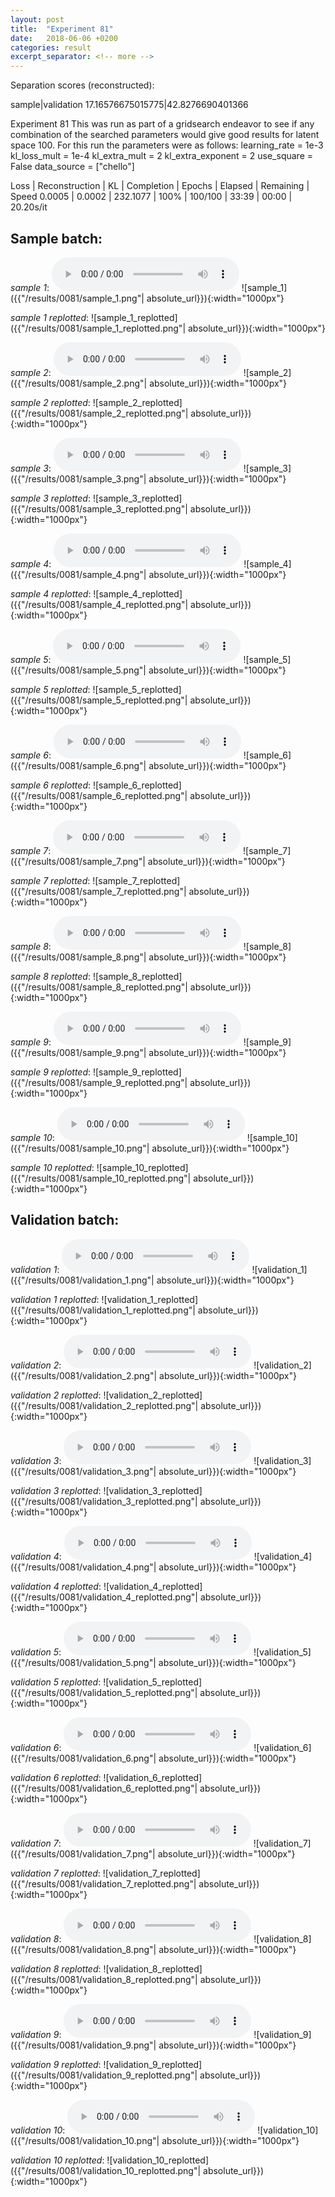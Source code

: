 ```yaml
---
layout: post
title:  "Experiment 81"
date:   2018-06-06 +0200
categories: result
excerpt_separator: <!-- more -->
---
```

Separation scores (reconstructed):

sample|validation
17.16576675015775|42.8276690401366<!-- more -->

Experiment 81
This was run as part of a gridsearch endeavor to see if any combination of the searched parameters would give good results for latent space 100.
For this run the parameters were as follows:
learning_rate = 1e-3
kl_loss_mult = 1e-4
kl_extra_mult = 2
kl_extra_exponent = 2
use_square = False
data_source = ["chello"]

Loss | Reconstruction | KL | Completion | Epochs | Elapsed | Remaining | Speed
0.0005 | 0.0002 | 232.1077 | 100% | 100/100 | 33:39 | 00:00 | 20.20s/it

## **Sample batch**:
_sample 1_:
<audio src="/ResultsOverview/results/0081/sample_1.wav" controls preload></audio>
![sample_1]({{"/results/0081/sample_1.png"| absolute_url}}){:width="1000px"}

_sample 1 replotted_:
![sample_1_replotted]({{"/results/0081/sample_1_replotted.png"| absolute_url}}){:width="1000px"}

_sample 2_:
<audio src="/ResultsOverview/results/0081/sample_2.wav" controls preload></audio>
![sample_2]({{"/results/0081/sample_2.png"| absolute_url}}){:width="1000px"}

_sample 2 replotted_:
![sample_2_replotted]({{"/results/0081/sample_2_replotted.png"| absolute_url}}){:width="1000px"}

_sample 3_:
<audio src="/ResultsOverview/results/0081/sample_3.wav" controls preload></audio>
![sample_3]({{"/results/0081/sample_3.png"| absolute_url}}){:width="1000px"}

_sample 3 replotted_:
![sample_3_replotted]({{"/results/0081/sample_3_replotted.png"| absolute_url}}){:width="1000px"}

_sample 4_:
<audio src="/ResultsOverview/results/0081/sample_4.wav" controls preload></audio>
![sample_4]({{"/results/0081/sample_4.png"| absolute_url}}){:width="1000px"}

_sample 4 replotted_:
![sample_4_replotted]({{"/results/0081/sample_4_replotted.png"| absolute_url}}){:width="1000px"}

_sample 5_:
<audio src="/ResultsOverview/results/0081/sample_5.wav" controls preload></audio>
![sample_5]({{"/results/0081/sample_5.png"| absolute_url}}){:width="1000px"}

_sample 5 replotted_:
![sample_5_replotted]({{"/results/0081/sample_5_replotted.png"| absolute_url}}){:width="1000px"}

_sample 6_:
<audio src="/ResultsOverview/results/0081/sample_6.wav" controls preload></audio>
![sample_6]({{"/results/0081/sample_6.png"| absolute_url}}){:width="1000px"}

_sample 6 replotted_:
![sample_6_replotted]({{"/results/0081/sample_6_replotted.png"| absolute_url}}){:width="1000px"}

_sample 7_:
<audio src="/ResultsOverview/results/0081/sample_7.wav" controls preload></audio>
![sample_7]({{"/results/0081/sample_7.png"| absolute_url}}){:width="1000px"}

_sample 7 replotted_:
![sample_7_replotted]({{"/results/0081/sample_7_replotted.png"| absolute_url}}){:width="1000px"}

_sample 8_:
<audio src="/ResultsOverview/results/0081/sample_8.wav" controls preload></audio>
![sample_8]({{"/results/0081/sample_8.png"| absolute_url}}){:width="1000px"}

_sample 8 replotted_:
![sample_8_replotted]({{"/results/0081/sample_8_replotted.png"| absolute_url}}){:width="1000px"}

_sample 9_:
<audio src="/ResultsOverview/results/0081/sample_9.wav" controls preload></audio>
![sample_9]({{"/results/0081/sample_9.png"| absolute_url}}){:width="1000px"}

_sample 9 replotted_:
![sample_9_replotted]({{"/results/0081/sample_9_replotted.png"| absolute_url}}){:width="1000px"}

_sample 10_:
<audio src="/ResultsOverview/results/0081/sample_10.wav" controls preload></audio>
![sample_10]({{"/results/0081/sample_10.png"| absolute_url}}){:width="1000px"}

_sample 10 replotted_:
![sample_10_replotted]({{"/results/0081/sample_10_replotted.png"| absolute_url}}){:width="1000px"}

## **Validation batch**:
_validation 1_:
<audio src="/ResultsOverview/results/0081/validation_1.wav" controls preload></audio>
![validation_1]({{"/results/0081/validation_1.png"| absolute_url}}){:width="1000px"}

_validation 1 replotted_:
![validation_1_replotted]({{"/results/0081/validation_1_replotted.png"| absolute_url}}){:width="1000px"}

_validation 2_:
<audio src="/ResultsOverview/results/0081/validation_2.wav" controls preload></audio>
![validation_2]({{"/results/0081/validation_2.png"| absolute_url}}){:width="1000px"}

_validation 2 replotted_:
![validation_2_replotted]({{"/results/0081/validation_2_replotted.png"| absolute_url}}){:width="1000px"}

_validation 3_:
<audio src="/ResultsOverview/results/0081/validation_3.wav" controls preload></audio>
![validation_3]({{"/results/0081/validation_3.png"| absolute_url}}){:width="1000px"}

_validation 3 replotted_:
![validation_3_replotted]({{"/results/0081/validation_3_replotted.png"| absolute_url}}){:width="1000px"}

_validation 4_:
<audio src="/ResultsOverview/results/0081/validation_4.wav" controls preload></audio>
![validation_4]({{"/results/0081/validation_4.png"| absolute_url}}){:width="1000px"}

_validation 4 replotted_:
![validation_4_replotted]({{"/results/0081/validation_4_replotted.png"| absolute_url}}){:width="1000px"}

_validation 5_:
<audio src="/ResultsOverview/results/0081/validation_5.wav" controls preload></audio>
![validation_5]({{"/results/0081/validation_5.png"| absolute_url}}){:width="1000px"}

_validation 5 replotted_:
![validation_5_replotted]({{"/results/0081/validation_5_replotted.png"| absolute_url}}){:width="1000px"}

_validation 6_:
<audio src="/ResultsOverview/results/0081/validation_6.wav" controls preload></audio>
![validation_6]({{"/results/0081/validation_6.png"| absolute_url}}){:width="1000px"}

_validation 6 replotted_:
![validation_6_replotted]({{"/results/0081/validation_6_replotted.png"| absolute_url}}){:width="1000px"}

_validation 7_:
<audio src="/ResultsOverview/results/0081/validation_7.wav" controls preload></audio>
![validation_7]({{"/results/0081/validation_7.png"| absolute_url}}){:width="1000px"}

_validation 7 replotted_:
![validation_7_replotted]({{"/results/0081/validation_7_replotted.png"| absolute_url}}){:width="1000px"}

_validation 8_:
<audio src="/ResultsOverview/results/0081/validation_8.wav" controls preload></audio>
![validation_8]({{"/results/0081/validation_8.png"| absolute_url}}){:width="1000px"}

_validation 8 replotted_:
![validation_8_replotted]({{"/results/0081/validation_8_replotted.png"| absolute_url}}){:width="1000px"}

_validation 9_:
<audio src="/ResultsOverview/results/0081/validation_9.wav" controls preload></audio>
![validation_9]({{"/results/0081/validation_9.png"| absolute_url}}){:width="1000px"}

_validation 9 replotted_:
![validation_9_replotted]({{"/results/0081/validation_9_replotted.png"| absolute_url}}){:width="1000px"}

_validation 10_:
<audio src="/ResultsOverview/results/0081/validation_10.wav" controls preload></audio>
![validation_10]({{"/results/0081/validation_10.png"| absolute_url}}){:width="1000px"}

_validation 10 replotted_:
![validation_10_replotted]({{"/results/0081/validation_10_replotted.png"| absolute_url}}){:width="1000px"}
